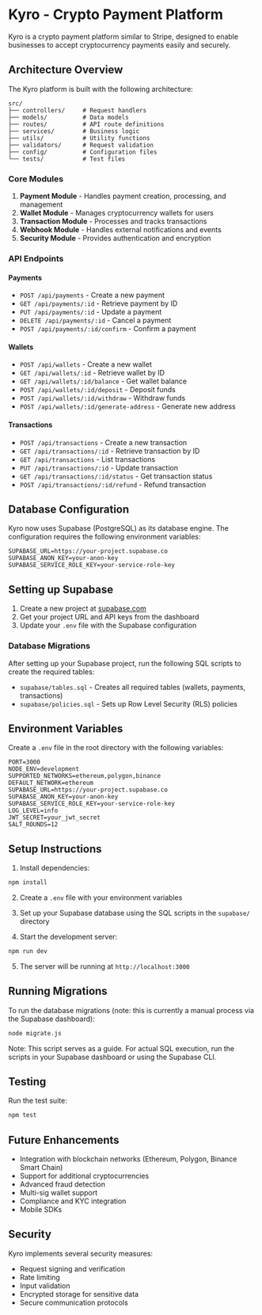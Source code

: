 # Kyro - Crypto Payment Platform

Kyro is a crypto payment platform similar to Stripe, designed to enable businesses to accept cryptocurrency payments easily and securely.

## Architecture Overview

The Kyro platform is built with the following architecture:

```
src/
├── controllers/     # Request handlers
├── models/          # Data models
├── routes/          # API route definitions
├── services/        # Business logic
├── utils/           # Utility functions
├── validators/      # Request validation
├── config/          # Configuration files
└── tests/           # Test files
```

### Core Modules

1. **Payment Module** - Handles payment creation, processing, and management
2. **Wallet Module** - Manages cryptocurrency wallets for users
3. **Transaction Module** - Processes and tracks transactions
4. **Webhook Module** - Handles external notifications and events
5. **Security Module** - Provides authentication and encryption

### API Endpoints

#### Payments
- `POST /api/payments` - Create a new payment
- `GET /api/payments/:id` - Retrieve payment by ID
- `PUT /api/payments/:id` - Update a payment
- `DELETE /api/payments/:id` - Cancel a payment
- `POST /api/payments/:id/confirm` - Confirm a payment

#### Wallets
- `POST /api/wallets` - Create a new wallet
- `GET /api/wallets/:id` - Retrieve wallet by ID
- `GET /api/wallets/:id/balance` - Get wallet balance
- `POST /api/wallets/:id/deposit` - Deposit funds
- `POST /api/wallets/:id/withdraw` - Withdraw funds
- `POST /api/wallets/:id/generate-address` - Generate new address

#### Transactions
- `POST /api/transactions` - Create a new transaction
- `GET /api/transactions/:id` - Retrieve transaction by ID
- `GET /api/transactions` - List transactions
- `PUT /api/transactions/:id` - Update transaction
- `GET /api/transactions/:id/status` - Get transaction status
- `POST /api/transactions/:id/refund` - Refund transaction

## Database Configuration

Kyro now uses Supabase (PostgreSQL) as its database engine. The configuration requires the following environment variables:

```env
SUPABASE_URL=https://your-project.supabase.co
SUPABASE_ANON_KEY=your-anon-key
SUPABASE_SERVICE_ROLE_KEY=your-service-role-key
```

## Setting up Supabase

1. Create a new project at [supabase.com](https://supabase.com)
2. Get your project URL and API keys from the dashboard
3. Update your `.env` file with the Supabase configuration

### Database Migrations

After setting up your Supabase project, run the following SQL scripts to create the required tables:

- `supabase/tables.sql` - Creates all required tables (wallets, payments, transactions)
- `supabase/policies.sql` - Sets up Row Level Security (RLS) policies

## Environment Variables

Create a `.env` file in the root directory with the following variables:

```env
PORT=3000
NODE_ENV=development
SUPPORTED_NETWORKS=ethereum,polygon,binance
DEFAULT_NETWORK=ethereum
SUPABASE_URL=https://your-project.supabase.co
SUPABASE_ANON_KEY=your-anon-key
SUPABASE_SERVICE_ROLE_KEY=your-service-role-key
LOG_LEVEL=info
JWT_SECRET=your_jwt_secret
SALT_ROUNDS=12
```

## Setup Instructions

1. Install dependencies:
```bash
npm install
```

2. Create a `.env` file with your environment variables

3. Set up your Supabase database using the SQL scripts in the `supabase/` directory

4. Start the development server:
```bash
npm run dev
```

5. The server will be running at `http://localhost:3000`

## Running Migrations

To run the database migrations (note: this is currently a manual process via the Supabase dashboard):

```bash
node migrate.js
```

Note: This script serves as a guide. For actual SQL execution, run the scripts in your Supabase dashboard or using the Supabase CLI.

## Testing

Run the test suite:
```bash
npm test
```

## Future Enhancements

- Integration with blockchain networks (Ethereum, Polygon, Binance Smart Chain)
- Support for additional cryptocurrencies
- Advanced fraud detection
- Multi-sig wallet support
- Compliance and KYC integration
- Mobile SDKs

## Security

Kyro implements several security measures:
- Request signing and verification
- Rate limiting
- Input validation
- Encrypted storage for sensitive data
- Secure communication protocols